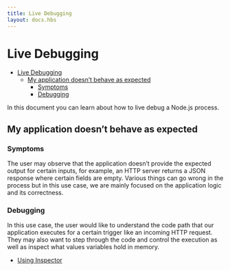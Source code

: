 ```yaml
---
title: Live Debugging
layout: docs.hbs
---
```


# Live Debugging

- [Live Debugging](#live-debugging)
  - [My application doesn’t behave as expected](#my-application-doesnt-behave-as-expected)
    - [Symptoms](#symptoms)
    - [Debugging](#debugging)

In this document you can learn about how to live debug a Node.js process.

## My application doesn’t behave as expected

### Symptoms

The user may observe that the application doesn’t provide the expected output
for certain inputs, for example, an HTTP server returns a JSON response where
certain fields are empty. Various things can go wrong in the process but in this
use case, we are mainly focused on the application logic and its correctness.

### Debugging

In this use case, the user would like to understand the code path that our
application executes for a certain trigger like an incoming HTTP request. They
may also want to step through the code and control the execution as well as
inspect what values variables hold in memory.

- [Using Inspector](https://nodejs.org/docs/guides/diagnostics/live-debugging/using-inspector)
